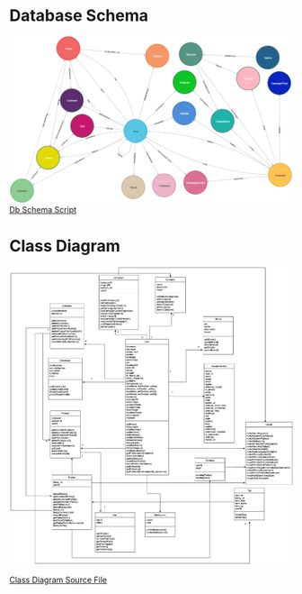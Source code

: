<!-- TITLE: Technical Documentation -->

# Database Schema
![Graph](/uploads/technical-diagrams/graph.png "Graph")
[Db Schema Script](/uploads/technical-diagrams/db-schema-script.cypher "Db Schema Script")


# Class Diagram
![Class Diagram](/uploads/technical-diagrams/updated-class-diagram-1.png "Updated Class Diagram 1")

[Class Diagram Source File](/uploads/technical-diagrams/updated-class-diagram-4.drawio "Updated Class Diagram 4")